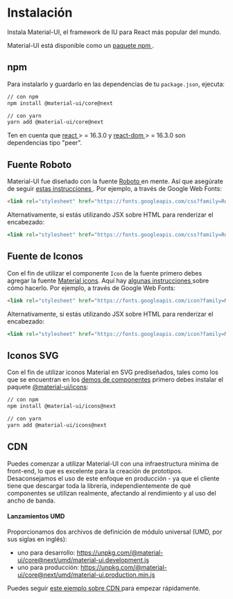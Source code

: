 # Instalación

<p class="description">Instala Material-UI, el framework de IU para React más popular del mundo.</p>

Material-UI está disponible como un [ paquete npm ](https://www.npmjs.com/package/@material-ui/core).

## npm

Para instalarlo y guardarlo en las dependencias de tu ` package.json `, ejecuta:

```sh
// con npm
npm install @material-ui/core@next

// con yarn
yarn add @material-ui/core@next
```

Ten en cuenta que [ react ](https://www.npmjs.com/package/react) > = 16.3.0 y [ react-dom ](https://www.npmjs.com/package/react-dom) > = 16.3.0 son dependencias tipo "peer".

## Fuente Roboto

Material-UI fue diseñado con la fuente [ Roboto ](https://fonts.google.com/specimen/Roboto) en mente. Así que asegúrate de seguir [ estas instrucciones ](/style/typography/#general). Por ejemplo, a través de Google Web Fonts:

```html
<link rel="stylesheet" href="https://fonts.googleapis.com/css?family=Roboto:300,400,500">
```

Alternativamente, si estás utilizando JSX sobre HTML para renderizar el encabezado:

```jsx
<link rel="stylesheet" href="https://fonts.googleapis.com/css?family=Roboto:300,400,500" />
```

## Fuente de Iconos

Con el fin de utilizar el componente `Icon` de la fuente primero debes agregar la fuente [Material icons](https://material.io/tools/icons/). Aquí hay [ algunas instrucciones ](/style/icons/#font-icons) sobre cómo hacerlo. Por ejemplo, a través de Google Web Fonts:

```html
<link rel="stylesheet" href="https://fonts.googleapis.com/icon?family=Material+Icons">
```

Alternativamente, si estás utilizando JSX sobre HTML para renderizar el encabezado:

```jsx
<link rel="stylesheet" href="https://fonts.googleapis.com/icon?family=Material+Icons" />
```

## Iconos SVG

Con el fin de utilizar iconos Material en SVG prediseñados, tales como los que se encuentran en los [demos de componentes](/demos/app-bar/) primero debes instalar el paquete [@material-ui/icons](https://www.npmjs.com/package/@material-ui/icons):

```sh
// con npm
npm install @material-ui/icons@next

// con yarn
yarn add @material-ui/icons@next
```

## CDN

Puedes comenzar a utilizar Material-UI con una infraestructura mínima de front-end, lo que es excelente para la creación de prototipos. Desaconsejamos el uso de este enfoque en producción - ya que el cliente tiene que descargar toda la librería, independientemente de qué componentes se utilizan realmente, afectando al rendimiento y al uso del ancho de banda.

#### Lanzamientos UMD

Proporcionamos dos archivos de definición de módulo universal (UMD, por sus siglas en inglés):

- uno para desarrollo: https://unpkg.com/@material-ui/core@next/umd/material-ui.development.js
- uno para producción: https://unpkg.com/@material-ui/core@next/umd/material-ui.production.min.js

Puedes seguir [ este ejemplo sobre CDN ](https://github.com/mui-org/material-ui/tree/next/examples/cdn-next) para empezar rápidamente.